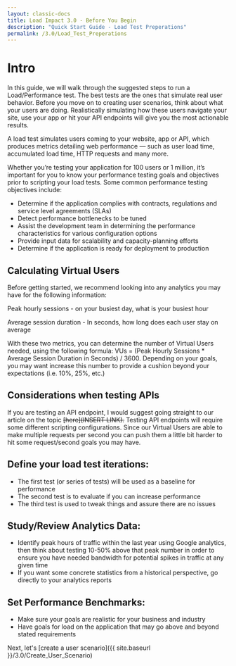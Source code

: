 ```yaml
---
layout: classic-docs
title: Load Impact 3.0 - Before You Begin
description: "Quick Start Guide - Load Test Preperations"
permalink: /3.0/Load_Test_Preperations
---
```


# Intro
In this guide, we will walk through the suggested steps to run a Load/Performance test. The best tests are the ones that simulate real user behavior. Before you move on to creating user scenarios, think about what your users are doing.  Realistically simulating how these users navigate your site, use your app or hit your API endpoints will give you the most actionable results.

A load test simulates users coming to your website, app or API, which produces metrics detailing web performance — such as user load time, accumulated load time, HTTP requests and many more.

Whether you’re testing your application for 100 users or 1 million, it’s important for you to know your performance testing goals and objectives prior to scripting your load tests. Some common performance testing objectives include:


- Determine if the application complies with contracts, regulations and service level agreements (SLAs)
- Detect performance bottlenecks to be tuned
- Assist the development team in determining the performance characteristics for various configuration options
- Provide input data for scalability and capacity-planning efforts
- Determine if the application is ready for deployment to production

## Calculating Virtual Users
Before getting started, we recommend looking into any analytics you may have for the following information:

Peak hourly sessions - on your busiest day, what is your busiest hour

Average session duration - In seconds, how long does each user stay on average

With these two metrics, you can determine the number of Virtual Users needed, using the following formula: VUs = (Peak Hourly Sessions * Average Session Duration in Seconds) / 3600.  Depending on your goals, you may want increase this number to provide a cushion beyond your expectations (i.e. 10%, 25%, etc.)

## Considerations when testing APIs
If you are testing an API endpoint, I would suggest going straight to our article on the topic ~~[here](INSERT LINK).~~  Testing API endpoints will require some different scripting configurations.  Since our Virtual Users are able to make multiple requests per second you can push them a little bit harder to hit some request/second goals you may have.

## Define your load test iterations:
- The first test (or series of tests) will be used as a baseline for performance
- The second test is to evaluate if you can increase performance
- The third test is used to tweak things and assure there are no issues

## Study/Review Analytics Data:
- Identify peak hours of traffic within the last year using Google analytics, then think about testing 10-50% above that peak number in order to ensure you have needed bandwidth for potential spikes in traffic at any given time
- If you want some concrete statistics from a historical perspective, go directly to your analytics reports


## Set Performance Benchmarks:
- Make sure your goals are realistic for your business and industry
- Have goals for load on the application that may go above and beyond stated requirements

Next, let's [create a user scenario]({{ site.baseurl }}/3.0/Create_User_Scenario)
